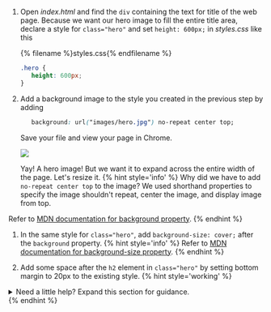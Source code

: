 1. Open _index.html_ and find the `div` containing the text for title of the web page. Because we want our hero image to fill the entire title area, declare a style for `class="hero"` and set `height: 600px;` in _styles.css_ like this

   {% filename %}styles.css{% endfilename %}
   ```css
   .hero {
      height: 600px;
   }
   ```
1. Add a background image to the style you created in the previous step by adding 
   ```css   
      background: url("images/hero.jpg") no-repeat center top;
   ```
   Save your file and view your page in Chrome. 

   ![](https://media.giphy.com/media/l44QiZECjPEjLAwzm/giphy.gif)

   Yay! A hero image! But we want it to expand across the entire width of the page. Let's resize it.
    {% hint style='info' %}
Why did we have to add `no-repeat center top` to the image? We used shorthand properties to specify the image shouldn't repeat, center the image, and display image from top.

Refer to [MDN documentation for background property](https://developer.mozilla.org/en-US/docs/Web/CSS/background).
    {% endhint %}

1. In the same style for `class="hero"`, add `background-size: cover;` after the `background` property.
{% hint style='info' %}
Refer to [MDN documentation for background-size property](https://developer.mozilla.org/en-US/docs/Web/CSS/background-size).
    {% endhint %}

1. Add some space after the `h2` element in `class="hero"` by setting bottom margin to 20px to the existing style.
   {% hint style='working' %}
<details>
<summary>
Need a little help? Expand this section for guidance. 
</summary>
Add <code>margin-bottom: 20px;</code> to the existing style <code>.hero h2</code>. 
</details>
   {% endhint %}






